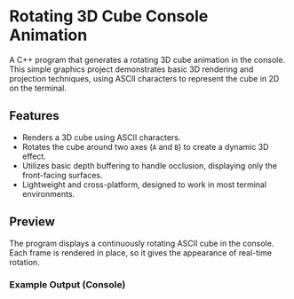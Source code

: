# Rotating 3D Cube Console Animation

A C++ program that generates a rotating 3D cube animation in the console. This simple graphics project demonstrates basic 3D rendering and projection techniques, using ASCII characters to represent the cube in 2D on the terminal.

## Features
- Renders a 3D cube using ASCII characters.
- Rotates the cube around two axes (`A` and `B`) to create a dynamic 3D effect.
- Utilizes basic depth buffering to handle occlusion, displaying only the front-facing surfaces.
- Lightweight and cross-platform, designed to work in most terminal environments.

## Preview
The program displays a continuously rotating ASCII cube in the console. Each frame is rendered in place, so it gives the appearance of real-time rotation.

### Example Output (Console)
